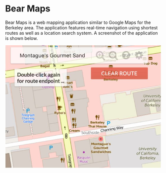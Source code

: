 # Bear Maps
Bear Maps is a web mapping application similar to Google Maps for the Berkeley area. The application features real-time navigation using shortest routes as well as a location search system. A screenshot of the application is shown below.

![alt text](https://github.com/sayan-rc/bear-maps/blob/master/example.jpg?raw=true)
